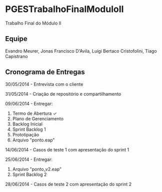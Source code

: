 PGESTrabalhoFinalModuloII
=========================

Trabalho Final do Módulo II

Equipe
-------------------------

Evandro Meurer, Jonas Francisco D'Avila, Luigi Bertaco Cristofolini, Tiago Capistrano

Cronograma de Entregas
-------------------------

30/05/2014 - Entrevista com o cliente 

31/05/2014 - Criação de repositório e compartilhamento

09/06/2014 - Entregar: 
  1. Termo de Abertura &#10003; 
  2. Plano de Gerenciamento
  3. Backlog Inicial
  4. Sprint Backlog 1
  5. Prototipação
  6. Arquivo "ponto.eap"

14/06/2014 - Casos de teste 1 com apresentação do sprint 1

25/06/2014 - Entregar:
  1. Arquivo "ponto_v2.eap"
  2. Sprint Backlog 2

28/06/2014 - Casos de teste 2 com apresentação do sprint 2
